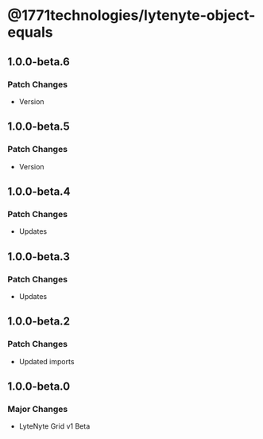 # @1771technologies/lytenyte-object-equals

## 1.0.0-beta.6

### Patch Changes

- Version

## 1.0.0-beta.5

### Patch Changes

- Version

## 1.0.0-beta.4

### Patch Changes

- Updates

## 1.0.0-beta.3

### Patch Changes

- Updates

## 1.0.0-beta.2

### Patch Changes

- Updated imports

## 1.0.0-beta.0

### Major Changes

- LyteNyte Grid v1 Beta
